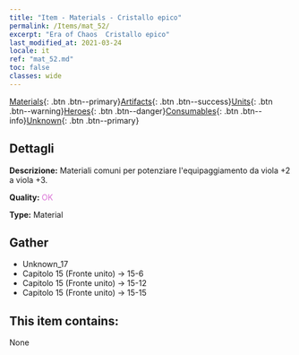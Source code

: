 ```yaml
---
title: "Item - Materials - Cristallo epico"
permalink: /Items/mat_52/
excerpt: "Era of Chaos  Cristallo epico"
last_modified_at: 2021-03-24
locale: it
ref: "mat_52.md"
toc: false
classes: wide
---
```

 [Materials](/it/Items/){: .btn .btn--primary}[Artifacts](/it/Items/Artifacts/){: .btn .btn--success}[Units](/it/Items/Units/){: .btn .btn--warning}[Heroes](/it/Items/Heroes/){: .btn .btn--danger}[Consumables](/it/Items/Consumables/){: .btn .btn--info}[Unknown](/it/Items/Unknown/){: .btn .btn--primary}

## Dettagli
 **Descrizione:** Materiali comuni per potenziare l'equipaggiamento da viola +2 a viola +3.

 **Quality:** <span style="color: #DA70D6">OK</span>

 **Type:** Material

## Gather

*    Unknown_17 
*    Capitolo 15 (Fronte unito) -> 15-6 
*    Capitolo 15 (Fronte unito) -> 15-12 
*    Capitolo 15 (Fronte unito) -> 15-15 

## This item contains:

  None

